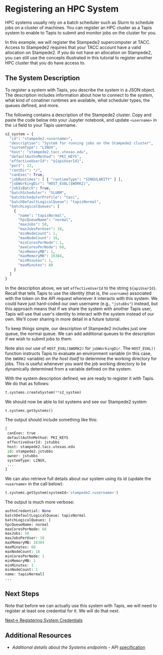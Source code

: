 # Registering an HPC System
HPC systems usually rely on a batch scheduler such as Slurm to schedule jobs on a cluster
of machines. You can register an HPC cluster as a Tapis system to enable to Tapis to 
submit and monitor jobs on the cluster for you.

In this example, we will register the Stampede2 supercomputer at TACC. Access to 
Stampede2 requires that your TACC account have a valid allocation on 
Stampede2. If you do not have an allocation on Stampede2, you can still use the concepts
illustrated in this tutorial to register another HPC cluster that you do have access to.

## The System Description 
To register a system with Tapis, you describe the system in a JSON object. The description
includes information about how to connect to the system, what kind of conatiner runtimes
are available, what scheduler types, the queues defined, and more.

The following contains a description of the Stampede2 cluster. Copy and paste the code
below into your Jupyter notebook, and update `<username>` in the `id` field to your
Tapis username.

```python
s2_system = {
  "id": "stampede2.<username>",
  "description": "System for running jobs on the Stampede2 cluster",
  "systemType": "LINUX",
  "host": "stampede2.tacc.utexas.edu",
  "defaultAuthnMethod": "PKI_KEYS",
  "effectiveUserId": "${apiUserId}",
  "port": 22,
  "rootDir": "/",
  "canExec": True,
  "jobRuntimes": [ { "runtimeType": "SINGULARITY" } ],
  "jobWorkingDir": "HOST_EVAL($WORK2)",
  "jobIsBatch": True,
  "batchScheduler": "SLURM",
  "batchSchedulerProfile": "tacc",
  "batchDefaultLogicalQueue": "tapisNormal",
  "batchLogicalQueues": [
    {
      "name": "tapisNormal",
      "hpcQueueName": "normal",
      "maxJobs": 50,
      "maxJobsPerUser": 10,
      "minNodeCount": 1,
      "maxNodeCount": 16,
      "minCoresPerNode": 1,
      "maxCoresPerNode": 68,
      "minMemoryMB": 1,
      "maxMemoryMB": 16384,
      "minMinutes": 1,
      "maxMinutes": 60
    }
  ]
}
```
In the description above, we set `effectiveUserId` to the string `${apiUserId}`. Recall that
tells Tapis to use the identity (that is, the `username`) associated with the token on
the API request whenever it interacts with this system. We could have just hard-coded our
own username (e.g., `"jstubbs"`) instead, but this approach means that if we share the 
system with another Tapis user, Tapis will use that user's identity to interact with the
system instead of our own. We'll cover sharing in more detail in a future tutorial.

To keep things simple, our description of Stampede2 includes just one queue, the normal 
queue. We can add additional queues to the description if we wish to submit jobs to them.

Note also our use of `HOST_EVAL($WORK2)` for `jobWorkingDir`. The `HOST_EVAL()` function
instructs Tapis to evaluate an environment variable (in this case, the `$WORK2` variable)
_on the host itself_ to determine the working directory for jobs. This is useful 
whenever you want the job working directory to be dynamically determined from a variable
defined on the system.

With the system description defined, we are ready to register it with Tapis. We do that
as follows:

```python
t.systems.createSystem(**s2_system)
```

We should now be able to list systems and see our Stampede2 system

```python
t.systems.getSystems()
```

The output should include something like this:
```python
[
 canExec: true
 defaultAuthnMethod: PKI_KEYS
 effectiveUserId: jstubbs
 host: stampede2.tacc.utexas.edu
 id: stampede2.jstubbs
 owner: jstubbs
 systemType: LINUX,
 ...
]
```

We can also retrieve full details about our system using its id (update the `<username>`
in the call below):

```python
t.systems.getSystem(systemId='stampede2.<username>')
```

The output is much more verbose:

```python
authnCredential: None
batchDefaultLogicalQueue: tapisNormal
batchLogicalQueues: [
hpcQueueName: normal
maxCoresPerNode: 68
maxJobs: 50
maxJobsPerUser: 10
maxMemoryMB: 16384
maxMinutes: 60
maxNodeCount: 16
minCoresPerNode: 1
minMemoryMB: 1
minMinutes: 1
minNodeCount: 1
name: tapisNormal]
...
```

## Next Steps
Note that before we can actually use this system with Tapis, we will need to register
at least one credential for it. We will do that next.

[Next-> Registering System Credentials](credentials.md)


## Additional Resources
* _Additional details about the Systems endpoints_ - API [specification](https://tapis-project.github.io/live-docs/?service=Systems)
